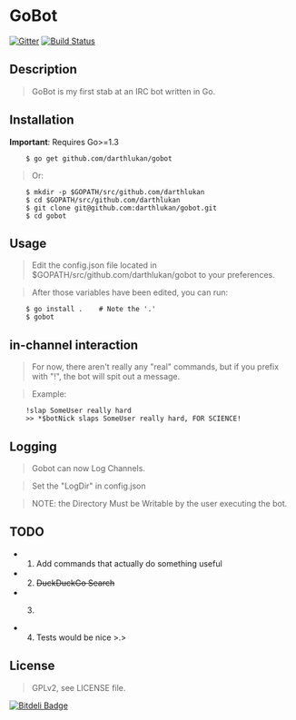 GoBot
========

[![Gitter](https://badges.gitter.im/Join%20Chat.svg)](https://gitter.im/darthlukan/gobot?utm_source=badge&utm_medium=badge&utm_campaign=pr-badge&utm_content=badge)
[![Build Status](https://drone.io/github.com/darthlukan/gobot/status.png)](https://drone.io/github.com/darthlukan/gobot/latest)

## Description

> GoBot is my first stab at an IRC bot written in Go.

## Installation

**Important**: Requires Go>=1.3

```
    $ go get github.com/darthlukan/gobot
```
> Or:

```
    $ mkdir -p $GOPATH/src/github.com/darthlukan
    $ cd $GOPATH/src/github.com/darthlukan
    $ git clone git@github.com:darthlukan/gobot.git
    $ cd gobot
```

## Usage

> Edit the config.json file located in $GOPATH/src/github.com/darthlukan/gobot to your preferences.

> After those variables have been edited, you can run:
```
    $ go install .    # Note the '.'
    $ gobot
```

## in-channel interaction

> For now, there aren't really any "real" commands, but if you prefix with "!", the bot will spit out a message.

> Example:
```
    !slap SomeUser really hard
    >> *$botNick slaps SomeUser really hard, FOR SCIENCE!
```

## Logging
> Gobot can now Log Channels.

> Set the "LogDir" in config.json

> NOTE: the Directory Must be Writable by the user executing the bot.

## TODO

- 1. Add commands that actually do something useful
- 2. ~~DuckDuckGo Search~~
- 3. ~~~Logging~~~
- 4. Tests would be nice >.>

## License

> GPLv2, see LICENSE file.


[![Bitdeli Badge](https://d2weczhvl823v0.cloudfront.net/darthlukan/gobot/trend.png)](https://bitdeli.com/free "Bitdeli Badge")

